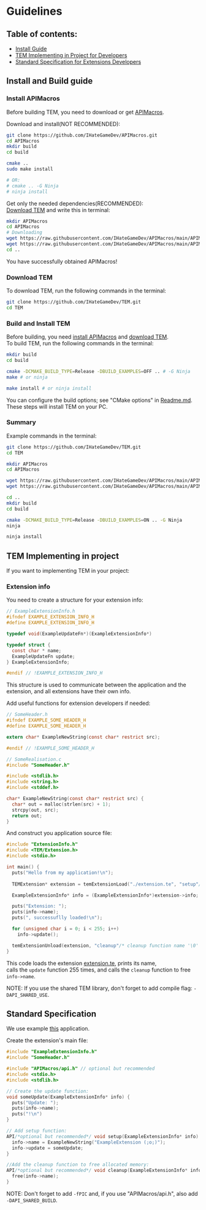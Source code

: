 # Guidelines

## Table of contents:
- [Install Guide](#installGuide)
- [TEM Implementing in Project for Developers](#applicationsDevelopersGuide)
- [Standard Specification for Extensions Developers](#extensionsDevelopersGuide)

<a name="installGuide"></a>

## Install and Build guide

<a name="installAPIMacros"></a>

### Install APIMacros

Before building TEM, you need to download or get [APIMacros](https://github.com/IHateGameDev/APIMacros).

Download and install(NOT RECOMMENDED):

```bash
git clone https://github.com/IHateGameDev/APIMacros.git
cd APIMacros
mkdir build
cd build

cmake ..
sudo make install

# OR:
# cmake .. -G Ninja
# ninja install
```

Get only the needed dependencies(RECOMMENDED):<br>
[Download TEM](#downloadTEM) and write this in terminal:

```bash
mkdir APIMacros
cd APIMacros
# Downloading
wget https://raw.githubusercontent.com/IHateGameDev/APIMacros/main/APIMacros/api.h
wget https://raw.githubusercontent.com/IHateGameDev/APIMacros/main/APIMacros/shared.h
cd ..
```

You have successfully obtained APIMacros!

<a name="downloadTEM"></a>

### Download TEM

To download TEM, run the following commands in the terminal:

```bash
git clone https://github.com/IHateGameDev/TEM.git
cd TEM
```

### Build and Install TEM

Before building, you need [install APIMacros](#installAPIMacros) and [download TEM](#downloadTEM).<br>
To build TEM, run the following commands in the terminal:

```bash
mkdir build
cd build

cmake -DCMAKE_BUILD_TYPE=Release -DBUILD_EXAMPLES=OFF .. # -G Ninja
make # or ninja

make install # or ninja install
```

You can configure the build options; see "CMake options" in [Readme.md](./Readme.md).<br>
These steps will install TEM on your PC.

### Summary

Example commands in the terminal:
```bash
git clone https://github.com/IHateGameDev/TEM.git
cd TEM

mkdir APIMacros
cd APIMacros

wget https://raw.githubusercontent.com/IHateGameDev/APIMacros/main/APIMacros/api.h
wget https://raw.githubusercontent.com/IHateGameDev/APIMacros/main/APIMacros/shared.h

cd ..
mkdir build
cd build

cmake -DCMAKE_BUILD_TYPE=Release -DBUILD_EXAMPLES=ON .. -G Ninja
ninja

ninja install
```

<a name="applicationsDevelopersGuide"></a>

## TEM Implementing in project

If you want to implementing TEM in your project:

### Extension info

You need to create a structure for your extension info:

```c
// ExampleExtensionInfo.h
#ifndef EXAMPLE_EXTENSION_INFO_H
#define EXAMPLE_EXTENSION_INFO_H

typedef void(ExampleUpdateFn*)(ExampleExtensionInfo*)

typedef struct {
  const char * name;
  ExampleUpdateFn update;
} ExampleExtensionInfo;

#endif // !EXAMPLE_EXTENSION_INFO_H
```

This structure is used to communicate between the application and the extension, and all extensions have their own info.

Add useful functions for extension developers if needed:

```c
// SomeHeader.h
#ifndef EXAMPLE_SOME_HEADER_H
#define EXAMPLE_SOME_HEADER_H

extern char* ExampleNewString(const char* restrict src);

#endif // !EXAMPLE_SOME_HEADER_H

// SomeRealisation.c
#include "SomeHeader.h"

#include <stdlib.h>
#include <string.h>
#include <stddef.h>

char* ExampleNewString(const char* restrict src) {
  char* out = malloc(strlen(src) + 1);
  strcpy(out, src);
  return out;
}
```

And construct you application source file:
```c
#include "ExtensionInfo.h"
#include <TEM/Extension.h>
#include <stdio.h>

int main() {
  puts("Hello from my application!\n");
  
  TEMExtension* extension = temExtensionLoad("./extension.te", "setup"/* setup function name */, sizeof(ExampleExtensionInfo));

  ExampleExtensionInfo* info = (ExampleExtensionInfo*)extension->info;

  puts("Extension: ");
  puts(info->name);
  puts(", successuflly loaded!\n");

  for (unsigned char i = 0; i < 255; i++)
    info->update();

  temExtensionUnload(extension, "cleanup"/* cleanup function name '\0' or "" for not using cleanup function */);
}
```

This code loads the extension [extension.te](#extensionsDevelopersGuide), prints its name,<br>
calls the `update` function 255 times, and calls the `cleanup` function to free `info->name`.

NOTE: If you use the shared TEM library, don't forget to add compile flag: `-DAPI_SHARED_USE`.

<a name="extensionsDevelopersGuide"></a>

## Standard Specification

We use example [this](#applicationsDevelopersGuide) application.

Create the extension's main file:

```c
#include "ExampleExtensionInfo.h"
#include "SomeHeader.h"

#include "APIMacros/api.h" // optional but recommended
#include <stdio.h>
#include <stdlib.h>

// Create the update function:
void someUpdate(ExampleExtensionInfo* info) {
  puts("Update: ");
  puts(info->name);
  puts("!\n")
}

// Add setup function:
API/*optional but recommended*/ void setup(ExampleExtensionInfo* info) {
  info->name = ExampleNewString("ExampleExtension (;o;)");
  info->update = someUpdate;
}

//Add the cleanup function to free allocated memory:
API/*optional but recommended*/ void cleanup(ExampleExtensionInfo* info) {
  free(info->name);
}
```

NOTE: Don't forget to add `-fPIC` and, if you use "APIMacros/api.h", also add `-DAPI_SHARED_BUILD`.
